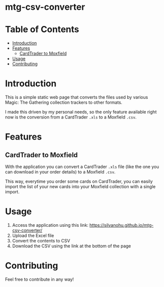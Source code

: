 # mtg-csv-converter

# Table of Contents

- [Introduction](#introduction)
- [Features](#features)
  - [CardTrader to Moxfield](#cardtrader-to-moxfield)
- [Usage](#usage)
- [Contributing](#contributing)

# Introduction

This is a simple static web page that converts the 
files used by various Magic: The Gathering collection 
trackers to other formats.

I made this driven by my personal needs, so the only feature 
available right now is the conversion from a CardTrader 
`.xls` to a Moxfield `.csv`.

# Features

## CardTrader to Moxfield
With the application you can convert a CardTrader `.xls` 
file (like the one you can download in your order details) 
to a Moxfield `.csv`.

This way, everytime you order some cards on CardTrader, you 
can easily import the list of your new cards into your 
Moxfield collection with a single import.

# Usage
1. Access the application using this link: https://silvanohu.github.io/mtg-csv-converter/
2. Upload the Excel file
3. Convert the contents to CSV
4. Download the CSV using the link at the bottom of the page

# Contributing
Feel free to contribute in any way!